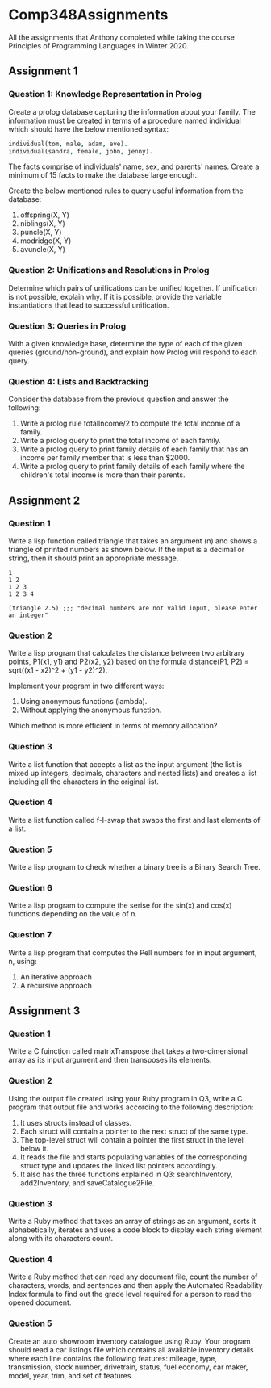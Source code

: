 # Comp348Assignments
All the assignments that Anthony completed while taking the course Principles of Programming Languages in Winter 2020. 

## Assignment 1
### Question 1: Knowledge Representation in Prolog
Create a prolog database capturing the information about your family. The information must be created in terms of a procedure named individual which should have the below mentioned syntax:

```Prolog
individual(tom, male, adam, eve).
individual(sandra, female, john, jenny).
```

The facts comprise of individuals' name, sex, and parents' names. Create a minimum of 15 facts to make the database large enough.

Create the below mentioned rules to query useful information from the database:

1. offspring(X, Y)
2. niblings(X, Y)
3. puncle(X, Y)
4. modridge(X, Y)
5. avuncle(X, Y)

### Question 2: Unifications and Resolutions in Prolog
Determine which pairs of unifications can be unified together. If unification is not possible, explain why. If it is possible, provide the variable instantiations that lead to successful unification.

### Question 3: Queries in Prolog
With a given knowledge base, determine the type of each of the given queries (ground/non-ground), and explain how Prolog will respond to each query.

### Question 4: Lists and Backtracking
Consider the database from the previous question and answer the following:

1. Write a prolog rule totalIncome/2 to compute the total income of a family.
2. Write a prolog query to print the total income of each family.
3. Write a prolog query to print family details of each family that has an income per family member that is less than $2000.
4. Write a prolog query to print family details of each family where the children's total income is more than their parents.

## Assignment 2
### Question 1
Write a lisp function called triangle that takes an argument (n) and shows a triangle of printed numbers as shown below. If the input is a decimal or string, then it should print an appropriate message.

```Lisp
1
1 2
1 2 3
1 2 3 4
```

```Lisp
(triangle 2.5) ;;; "decimal numbers are not valid input, please enter an integer"
```

### Question 2
Write a lisp program that calculates the distance between two arbitrary points, P1(x1, y1) and P2(x2, y2) based on the formula distance(P1, P2) = sqrt((x1 - x2)^2 + (y1 - y2)^2).

Implement your program in two different ways:

1. Using anonymous functions (lambda).
2. Without applying the anonymous function.

Which method is more efficient in terms of memory allocation?

### Question 3
Write a list function that accepts a list as the input argument (the list is mixed up integers, decimals, characters and nested lists) and creates a list including all the characters in the original list.

### Question 4
Write a list function called f-l-swap that swaps the first and last elements of a list.

### Question 5
Write a lisp program to check whether a binary tree is a Binary Search Tree.

### Question 6
Write a lisp program to compute the serise for the sin(x) and cos(x) functions depending on the value of n.

### Question 7
Write a lisp program that computes the Pell numbers for in input argument, n, using:

1. An iterative approach
2. A recursive approach

## Assignment 3
### Question 1
Write a C fuinction called matrixTranspose that takes a two-dimensional array as its input argument and then transposes its elements.

### Question 2
Using the output file created using your Ruby program in Q3, write a C program that output file and works according to the following description:

1. It uses structs instead of classes.
2. Each struct will contain a pointer to the next struct of the same type.
3. The top-level struct will contain a pointer the first struct in the level below it.
4. It reads the file and starts populating variables of the corresponding struct type and updates the linked list pointers accordingly.
5. It also has the three functions explained in Q3: searchInventory, add2Inventory, and saveCatalogue2File.

### Question 3
Write a Ruby method that takes an array of strings as an argument, sorts it alphabetically, iterates and uses a code block to display each string element along with its characters count.

### Question 4
Write a Ruby method that can read any document file, count the number of characters, words, and sentences and then apply the Automated Readability Index formula to find out the grade level required for a person to read the opened document.

### Question 5
Create an auto showroom inventory catalogue using Ruby. Your program should read a car listings file which contains all available inventory details where each line contains the following features: mileage, type, transmission, stock number, drivetrain, status, fuel economy, car maker, model, year, trim, and set of features.